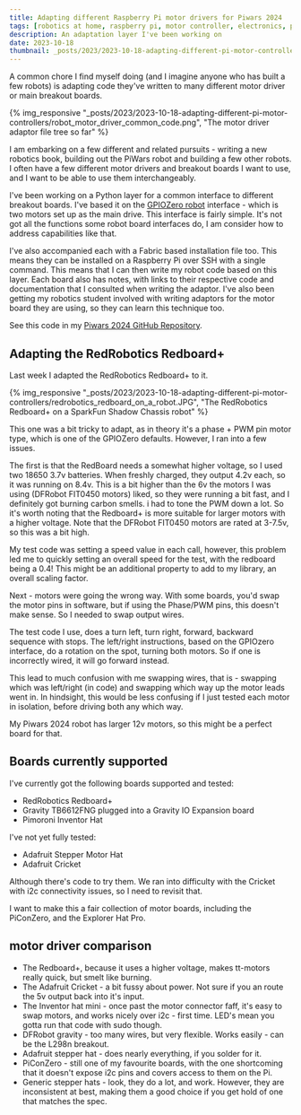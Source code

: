 ```yaml
---
title: Adapting different Raspberry Pi motor drivers for Piwars 2024
tags: [robotics at home, raspberry pi, motor controller, electronics, python, programming, piwars, robot building]
description: An adaptation layer I've been working on
date: 2023-10-18
thumbnail: _posts/2023/2023-10-18-adapting-different-pi-motor-controllers/robot_motor_driver_common_code.png
---
```

A common chore I find myself doing (and I imagine anyone who has built a few robots) is adapting code they've written to many different motor driver or main breakout boards.

{% img_responsive "_posts/2023/2023-10-18-adapting-different-pi-motor-controllers/robot_motor_driver_common_code.png", "The motor driver adaptor file tree so far" %}

I am embarking on a few different and related pursuits - writing a new robotics book, building out the PiWars robot and building a few other robots. I often have a few different motor drivers and breakout boards I want to use, and I want to be able to use them interchangeably.

I've been working on a Python layer for a common interface to different breakout boards. I've based it on the [GPIOZero robot](https://gpiozero.readthedocs.io/en/stable/api_boards.html#robot) interface - which is two motors set up as the main drive. This interface is fairly simple. It's not got all the functions some robot board interfaces do, I am consider how to address capabilities like that.

I've also accompanied each with a Fabric based installation file too. This means they can be installed on a Raspberry Pi over SSH with a single command. This means that I can then write my robot code based on this layer. Each board also has notes, with links to their respective code and documentation that I consulted when writing the adaptor. I've also been getting my robotics student involved with writing adaptors for the motor board they are using, so they can learn this technique too.

See this code in my [Piwars 2024 GitHub Repository](https://github.com/orionrobots/piwars_2024_disasterzone).

## Adapting the RedRobotics Redboard+

Last week I adapted the RedRobotics Redboard+ to it.

{% img_responsive "_posts/2023/2023-10-18-adapting-different-pi-motor-controllers/redrobotics_redboard_on_a_robot.JPG", "The RedRobotics Redboard+ on a SparkFun Shadow Chassis robot" %}

This one was a bit tricky to adapt, as in theory it's a phase + PWM pin motor type, which is one of the GPIOZero defaults. However, I ran into a few issues.

The first is that the RedBoard needs a somewhat higher voltage, so I used two 18650 3.7v batteries. When freshly charged, they output 4.2v each, so it was running on 8.4v. This is a bit higher than the 6v the motors I was using (DFRobot FIT0450 motors) liked, so they were running a bit fast, and I definitely got burning carbon smells. i had to tone the PWM down a lot. So it's worth noting that the Redboard+ is more suitable for larger motors with a higher voltage. Note that the DFRobot FIT0450 motors are rated at 3-7.5v, so this was a bit high.

My test code was setting a speed value in each call, however, this problem led me to quickly setting an overall speed for the test, with the redboard being a 0.4! This might be an additional property to add to my library, an overall scaling factor.

Next - motors were going the wrong way. With some boards, you'd swap the motor pins in software, but if using the Phase/PWM pins, this doesn't make sense. So I needed to swap output wires.

The test code I use, does a turn left, turn right, forward, backward sequence with stops. The left/right instructions, based on the GPIOzero interface, do a rotation on the spot, turning both motors. So if one is incorrectly wired, it will go forward instead.

This lead to much confusion with me swapping wires, that is - swapping which was left/right (in code) and swapping which way up the motor leads went in. In hindsight, this would be less confusing if I just tested each motor in isolation, before driving both any which way.

My Piwars 2024 robot has larger 12v motors, so this might be a perfect board for that.

## Boards currently supported

I've currently got the following boards supported and tested:

- RedRobotics Redboard+
- Gravity TB6612FNG plugged into a Gravity IO Expansion board
- Pimoroni Inventor Hat

I've not yet fully tested:

- Adafruit Stepper Motor Hat
- Adafruit Cricket

Although there's code to try them. We ran into difficulty with the Cricket with i2c connectivity issues, so I need to revisit that.

I want to make this a fair collection of motor boards, including the PiConZero, and the Explorer Hat Pro.

## motor driver comparison

- The Redboard+, because it uses a higher voltage, makes tt-motors really quick, but smelt like burning.
- The Adafruit Cricket - a bit fussy about power. Not sure if you an route the 5v output back into it's input.
- The Inventor hat mini - once past the motor connector faff, it's easy to swap motors, and works nicely over i2c - first time. LED's mean you gotta run that code with sudo though.
- DFRobot gravity - too many wires, but very flexible. Works easily - can be the L298n breakout.
- Adafruit stepper hat - does nearly everything, if you solder for it.
- PiConZero - still one of my favourite boards, with the one shortcoming that it doesn't expose i2c pins and covers access to them on the Pi.
- Generic stepper hats - look, they do a lot, and work. However, they are inconsistent at best, making them a good choice if you get hold of one that matches the spec.
